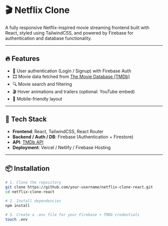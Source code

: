 # 🎬 Netflix Clone

A fully responsive Netflix-inspired movie streaming frontend built with React, styled using TailwindCSS, and powered by Firebase for authentication and database functionality.


---

## 🔥 Features

- 🔐 User authentication (Login / Signup) with Firebase Auth
- 🎞️ Movie data fetched from [The Movie Database (TMDb)](https://www.themoviedb.org/)
- 🔍 Movie search and filtering
- 🎬 Hover animations and trailers (optional: YouTube embed)
- 📱 Mobile-friendly layout

---

## 🚀 Tech Stack

- **Frontend**: React, TailwindCSS, React Router
- **Backend / Auth / DB**: Firebase (Authentication + Firestore)
- **API**: [TMDb API](https://developers.themoviedb.org/3)
- **Deployment**: Vercel / Netlify / Firebase Hosting

---

## 📦 Installation

```bash
# 1. Clone the repository
git clone https://github.com/your-username/netflix-clone-react.git
cd netflix-clone-react

# 2. Install dependencies
npm install

# 3. Create a .env file for your Firebase + TMDb credentials
touch .env
